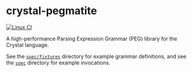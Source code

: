 # crystal-pegmatite

[![Linux CI](https://github.com/jemc/crystal-pegmatite/actions/workflows/ci.yml/badge.svg)](https://github.com/jemc/crystal-pegmatite/actions/workflows/ci.yml)

A high-performance Parsing Expression Grammar (PEG) library for the Crystal language.

See the [`spec/fixtures`](spec/fixtures) directory for example grammar definitions, and see the [`spec`](spec) directory for example invocations.
